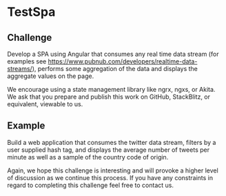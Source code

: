 # TestSpa

## Challenge
Develop a SPA using Angular that consumes any real time data stream (for examples see https://www.pubnub.com/developers/realtime-data-streams/), performs some aggregation of the data and displays the aggregate values on the page.

We encourage using a state management library like ngrx, ngxs, or Akita.  We ask that you prepare and publish this work on GitHub, StackBlitz, or equivalent, viewable to us.

## Example
Build a web application that consumes the twitter data stream, filters by a user supplied hash tag, and displays the average number of tweets per minute as well as a sample of the country code of origin.

Again, we hope this challenge is interesting and will provoke a higher level of discussion as we continue this process.  If you have any constraints in regard to completing this challenge feel free to contact us.


